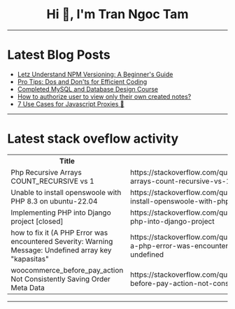 <h1 align="center">Hi 👋, I'm Tran Ngoc Tam</h1>

---

# Latest Blog Posts 
<!-- BLOG-POST-LIST:START -->
- [Letz Understand NPM Versioning: A Beginner&#39;s Guide](https://dev.to/darshanraval/letz-understand-npm-versioning-a-beginners-guide-58pf)
- [Pro Tips: Dos and Don&#39;ts for Efficient Coding](https://dev.to/dipakahirav/pro-tips-dos-and-donts-for-efficient-coding-425p)
- [Completed MySQL and Database Design Course](https://dev.to/csathishkumar/completed-mysql-and-database-design-course-59a1)
- [How to authorize user to view only their own created notes?](https://dev.to/ghulam_mujtaba_247/how-to-authorize-user-to-view-only-their-own-created-notes-5h49)
- [7 Use Cases for Javascript Proxies 🧙](https://dev.to/mattlewandowski93/7-use-cases-for-javascript-proxies-3b29)
<!-- BLOG-POST-LIST:END -->

---

# Latest stack oveflow activity
<table>
  <tr><th>Title</th><th>Link</th></tr>
  <!-- STACKOVERFLOW:START --><tr><td>Php Recursive Arrays COUNT_RECURSIVE vs 1</td><td>https://stackoverflow.com/questions/78655511/php-recursive-arrays-count-recursive-vs-1</td></tr><tr><td>Unable to install openswoole with PHP 8.3 on ubuntu-22.04</td><td>https://stackoverflow.com/questions/78655473/unable-to-install-openswoole-with-php-8-3-on-ubuntu-22-04</td></tr><tr><td>Implementing PHP into Django project [closed]</td><td>https://stackoverflow.com/questions/78655436/implementing-php-into-django-project</td></tr><tr><td>how to fix it &lpar;A PHP Error was encountered Severity: Warning Message: Undefined array key &quot;kapasitas&quot;</td><td>https://stackoverflow.com/questions/78655388/how-to-fix-it-a-php-error-was-encountered-severity-warning-message-undefined</td></tr><tr><td>woocommerce_before_pay_action Not Consistently Saving Order Meta Data</td><td>https://stackoverflow.com/questions/78655372/woocommerce-before-pay-action-not-consistently-saving-order-meta-data</td></tr><!-- STACKOVERFLOW:END -->
</table>

---



